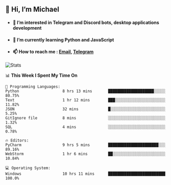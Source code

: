 ## 👋 Hi, I’m Michael
- #### 👀 I’m interested in Telegram and Discord bots, desktop applications development
- #### 🌱 I’m currently learning Python and JavaScript
- #### 📫 How to reach me : [Email](mailto:misha@kurapov.ru), [Telegram](https://t.me/mickr7)

![Stats](https://github-readme-stats.vercel.app/api?username=krpff&show_icons=true&theme=github_dark&hide_border=true&hide=issues&count_private=true&layout=compact)


<!--START_SECTION:waka-->
📊 **This Week I Spent My Time On** 

```text
💬 Programming Languages: 
Python                   8 hrs 13 mins       ████████████████████░░░░░   80.75% 
Text                     1 hr 12 mins        ███░░░░░░░░░░░░░░░░░░░░░░   11.82% 
JSON                     32 mins             █░░░░░░░░░░░░░░░░░░░░░░░░   5.25% 
GitIgnore file           8 mins              ░░░░░░░░░░░░░░░░░░░░░░░░░   1.32% 
SQL                      4 mins              ░░░░░░░░░░░░░░░░░░░░░░░░░   0.78%

🔥 Editors: 
PyCharm                  9 hrs 5 mins        ██████████████████████░░░   89.16% 
WebStorm                 1 hr 6 mins         ██░░░░░░░░░░░░░░░░░░░░░░░   10.84%

💻 Operating System: 
Windows                  10 hrs 11 mins      █████████████████████████   100.0%

```


<!--END_SECTION:waka-->
